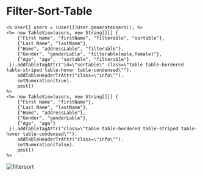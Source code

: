 # Filter-Sort-Table

    <% User[] users = (User[])User.generateUsers(); %>
    <%= new TableView(users, new String[][] {
	    {"First Name", "firstName", "filterable", "sortable"},
	    {"Last Name", "lastName"},
	    {"Home", "addressLable", "filterable"},
	    {"Gender", "genderLable", "filterable(male,female)"},
	    {"Age", "age",  "sortable", "filterable"}
	 }).addTableTagAttr("id=\"sortable\" class=\"table table-bordered table-striped table-hover table-condensed\"").
	    addTableHeaderTrAttr("class=\"info\"").
	    setNumeration(true).
	    post()
    %>
    <%= new TableView(users, new String[][] {
	    {"First Name", "firstName"},
	    {"Last Name", "lastName"},
	    {"Home", "addressLable"},
	    {"Gender", "genderLable"},
	    {"Age", "age"}
	 }).addTableTagAttr("class=\"table table-bordered table-striped table-hover table-condensed\"").
	    addTableHeaderTrAttr("class=\"info\"").
	    setNumeration(false).
	    post()
    %>

![filtersort](https://cloud.githubusercontent.com/assets/10475447/19354566/82e776c0-9167-11e6-9d8e-c0e634ec1d5a.png)
